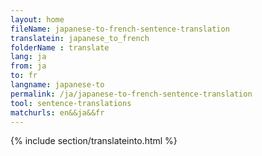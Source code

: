 ```yaml
---
layout: home
fileName: japanese-to-french-sentence-translation
translatein: japanese_to_french
folderName : translate
lang: ja
from: ja
to: fr
langname: japanese-to
permalink: /ja/japanese-to-french-sentence-translation
tool: sentence-translations
matchurls: en&&ja&&fr
---
```

{% include section/translateinto.html %}
